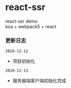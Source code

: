# react-ssr
react-ssr demo      
koa + webpack5 + react


### 更新日志
`2020-12-12` 
+ 项目初始化

`2020-12-13`
+ 服务器端客户端初始化完成